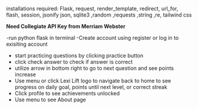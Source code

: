 installations required: 
Flask, request, render_template, redirect, url_for, flash, session, jsonify
json, sqlite3 ,random ,requests ,string ,re, tailwind css

**Need Collegiate API Key from Merriam Webster**


-run python flask in terminal
-Create account using register or log in to exisiting account
- start practicing questions by clicking practice button
- click check answer to check if answer is correct
- utilize arrow in bottom right to go to next question and see points increase
- Use menu or click Lexi Lift logo to navigate back to home to see progress on daily goal, points until next level, or correct streak
- Click profile to see achievements unlocked
- Use menu to see About page

